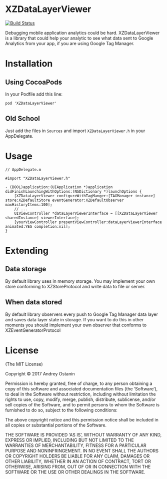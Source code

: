 # XZDataLayerViewer

[![Build Status](https://travis-ci.org/xzeror/XZDataLayerViewer.svg?branch=master)](https://travis-ci.org/xzeror/XZDataLayerViewer)

Debugging mobile application analytics could be hard. XZDataLayerViewer is a library that could help your analytic to see what data sent to Google Analytics from your app, if you are using Google Tag Manager.

# Installation

## Using CocoaPods

In your Podfile add this line:

`pod 'XZDataLayerViewer'`

## Old School

Just add the files in `Sources` and import `XZDataLayerViewer.h` in your AppDelegate.

# Usage

```
// AppDelegate.m

#import "XZDataLayerViewer.h"

- (BOOL)application:(UIApplication *)application didFinishLaunchingWithOptions:(NSDictionary *)launchOptions {
    [XZDataLayerViewer configureWithTagManger:[TAGManager instance] store:XZDefaultStore eventGenerator:XZDefaultObserver maxHistoryItems:100];
    // ...
    UIViewController *dataLayerViewerInterface = [[XZDataLayerViewer sharedInstance] viewerInterface];
	[yourViewController presentViewController:dataLayerViewerInterface animated:YES completion:nil];
}

```

# Extending

## Data storage

By default library uses in memory storage. You may implement your own store conforming to XZStoreProtocol and write data to file or server.

## When data stored

By default library observers every push to Google Tag Manager data layer and saves data layer state in storage. If you want to do this in other moments you should implement your own observer that conforms to XZEventGeneratorProtocol

# License

(The MIT License)

Copyright © 2017 Andrey Ostanin

Permission is hereby granted, free of charge, to any person obtaining a copy of this software and associated
documentation files (the ‘Software’), to deal in the Software without restriction, including without limitation
the rights to use, copy, modify, merge, publish, distribute, sublicense, and/or sell copies of the Software, and
to permit persons to whom the Software is furnished to do so, subject to the following conditions:

The above copyright notice and this permission notice shall be included in all copies or substantial portions of
the Software.

THE SOFTWARE IS PROVIDED ‘AS IS’, WITHOUT WARRANTY OF ANY KIND, EXPRESS OR IMPLIED, INCLUDING BUT NOT LIMITED TO
THE WARRANTIES OF MERCHANTABILITY, FITNESS FOR A PARTICULAR PURPOSE AND NONINFRINGEMENT. IN NO EVENT SHALL THE
AUTHORS OR COPYRIGHT HOLDERS BE LIABLE FOR ANY CLAIM, DAMAGES OR OTHER LIABILITY, WHETHER IN AN ACTION OF CONTRACT,
TORT OR OTHERWISE, ARISING FROM, OUT OF OR IN CONNECTION WITH THE SOFTWARE OR THE USE OR OTHER DEALINGS IN THE SOFTWARE.


